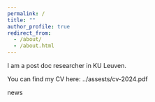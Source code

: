 ```yaml
---
permalink: /
title: ""
author_profile: true
redirect_from: 
  - /about/
  - /about.html
---
```


 I am a post doc researcher in KU Leuven.

 You can find my CV here: ../assests/cv-2024.pdf
 


news

